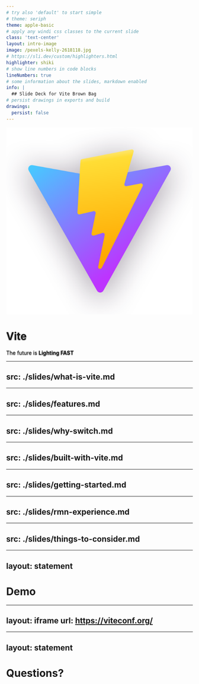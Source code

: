 ```yaml
---
# try also 'default' to start simple
# theme: seriph
theme: apple-basic
# apply any windi css classes to the current slide
class: 'text-center'
layout: intro-image
image: /pexels-kelly-2618118.jpg
# https://sli.dev/custom/highlighters.html
highlighter: shiki
# show line numbers in code blocks
lineNumbers: true
# some information about the slides, markdown enabled
info: |
  ## Slide Deck for Vite Brown Bag
# persist drawings in exports and build
drawings:
  persist: false
---
```


<div class='flex flex-col justify-center items-center'>
  <img src="/vite-logo.png" class="h-90 shadow mb-60" />

  <div class="absolute bottom-10">
    <h1 class='text-xxl shadow' style="text-shadow: 0 1px 2px #000000ab;">Vite</h1>
    <p style="text-shadow: 0 1px 2px #000000ab;">The future is <strong>Lighting FAST</strong></p>
  </div>
</div>

<!-- 
  - Thanks for joining for this talk
  - Look to explain what Vite is and how it works
  - The impact it's had on the JS community
  - Why you'll want to consider it for your next project
-->

---
src: ./slides/what-is-vite.md
---

---
src: ./slides/features.md
---

---
src: ./slides/why-switch.md
---

---
src: ./slides/built-with-vite.md
---

---
src: ./slides/getting-started.md
---

---
src: ./slides/rmn-experience.md
---

---
src: ./slides/things-to-consider.md
---

---
layout: statement
---

# Demo

--- 
layout: iframe
url: https://viteconf.org/
---

---
layout: statement
---

# Questions?
